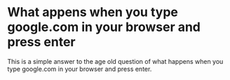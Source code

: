 # What appens when you type google.com in your browser and press enter

This is a simple answer to the age old question of what happens when you type google.com in your browser and press enter.
